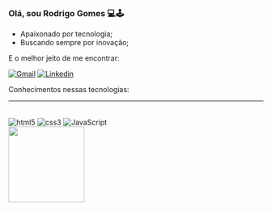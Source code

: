 
### Olá, sou Rodrigo Gomes 💻🕹️


- Apaixonado por tecnologia;
- Buscando sempre por inovação;


E o melhor jeito de me encontrar: 

[![Gmail](https://img.shields.io/badge/-Gmail-%23333?style=for-the-badge&logo=gmail&logoColor=white
)](rodrigogsantos285@gmail.com)
[![Linkedin](https://img.shields.io/badge/LinkedIn-0077B5?style=for-the-badge&logo=linkedin&logoColor=white
)](https://www.linkedin.com/in/rodrigo-gomes-288a63196/)

Conhecimentos nessas tecnologias:
<hr>
<div style='dislay: inline_block'><br>
<img align="center" alt="html5" src="https://img.shields.io/badge/HTML5-E34F26?style=for-the-badge&logo=html5&logoColor=white"/>
<img align="center" alt="css3" src="https://img.shields.io/badge/CSS3-1572B6?style=for-the-badge&logo=css3&logoColor=white"/>
<img align="center" alt="JavaScript" src="https://img.shields.io/badge/JavaScript-F7DF1E?style=for-the-badge&logo=javascript&logoColor=black"/>
</div>

<div style='dislay: inline_block'>
  <a href="https://github.com/rgdsantos">
    <img height="150em" src="https://github-readme-stats.vercel.app/api?username=rgdsantos&amp;count_private=true&amp;include_all_commits=true&amp;show_icons=true&amp;theme=dracula&amp;hide_border=false&amp;show_owner=true" data-canonical-src="https://github-readme-stats.vercel.app/api?username=rgdsantos&amp;count_private=true&amp;include_all_commits=true&amp;show_icons=true&amp;theme=dracula&amp;hide_border=false&amp;show_owner=true" style="max-width: 100%;">
  </a>
</div>
